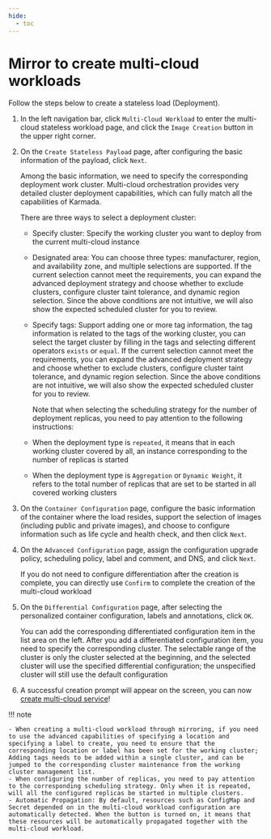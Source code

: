 ```yaml
---
hide:
  - toc
---
```


# Mirror to create multi-cloud workloads

Follow the steps below to create a stateless load (Deployment).

1. In the left navigation bar, click `Multi-Cloud Workload` to enter the multi-cloud stateless workload page, and click the `Image Creation` button in the upper right corner.

    <!--screenshot-->

2. On the `Create Stateless Payload` page, after configuring the basic information of the payload, click `Next`.

    Among the basic information, we need to specify the corresponding deployment work cluster. Multi-cloud orchestration provides very detailed cluster deployment capabilities, which can fully match all the capabilities of Karmada.

    There are three ways to select a deployment cluster:

    - Specify cluster: Specify the working cluster you want to deploy from the current multi-cloud instance

        <!--screenshot-->

    - Designated area: You can choose three types: manufacturer, region, and availability zone, and multiple selections are supported. If the current selection cannot meet the requirements, you can expand the advanced deployment strategy and choose whether to exclude clusters, configure cluster taint tolerance, and dynamic region selection. Since the above conditions are not intuitive, we will also show the expected scheduled cluster for you to review.

        <!--screenshot-->

    - Specify tags: Support adding one or more tag information, the tag information is related to the tags of the working cluster, you can select the target cluster by filling in the tags and selecting different operators `exists` or `equal`. If the current selection cannot meet the requirements, you can expand the advanced deployment strategy and choose whether to exclude clusters, configure cluster taint tolerance, and dynamic region selection. Since the above conditions are not intuitive, we will also show the expected scheduled cluster for you to review.

        <!--screenshot-->

        Note that when selecting the scheduling strategy for the number of deployment replicas, you need to pay attention to the following instructions:
    
    - When the deployment type is `repeated`, it means that in each working cluster covered by all, an instance corresponding to the number of replicas is started
    - When the deployment type is `Aggregation` or `Dynamic Weight`, it refers to the total number of replicas that are set to be started in all covered working clusters
    
3. On the `Container Configuration` page, configure the basic information of the container where the load resides, support the selection of images (including public and private images), and choose to configure information such as life cycle and health check, and then click `Next`.

    <!--screenshot-->

4. On the `Advanced Configuration` page, assign the configuration upgrade policy, scheduling policy, label and comment, and DNS, and click `Next`.

    <!--screenshot-->

    If you do not need to configure differentiation after the creation is complete, you can directly use `Confirm` to complete the creation of the multi-cloud workload

5. On the `Differential Configuration` page, after selecting the personalized container configuration, labels and annotations, click `OK`.

    <!--screenshot-->

    You can add the corresponding differentiated configuration item in the list area on the left. After you add a differentiated configuration item, you need to specify the corresponding cluster.
    The selectable range of the cluster is only the cluster selected at the beginning, and the selected cluster will use the specified differential configuration; the unspecified cluster will still use the default configuration

6. A successful creation prompt will appear on the screen, you can now [create multi-cloud service](../resource/service.md)!

    <!--screenshot-->

!!! note

    - When creating a multi-cloud workload through mirroring, if you need to use the advanced capabilities of specifying a location and specifying a label to create, you need to ensure that the corresponding location or label has been set for the working cluster;
    Adding tags needs to be added within a single cluster, and can be jumped to the corresponding cluster maintenance from the working cluster management list.
    - When configuring the number of replicas, you need to pay attention to the corresponding scheduling strategy. Only when it is repeated, will all the configured replicas be started in multiple clusters.
    - Automatic Propagation: By default, resources such as ConfigMap and Secret depended on in the multi-cloud workload configuration are automatically detected. When the button is turned on, it means that these resources will be automatically propagated together with the multi-cloud workload.